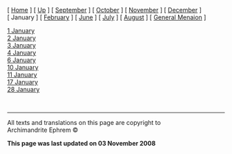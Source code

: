\[ [Home](index.md) \] \[ [Up](menaion.md) \]
\[ [September](sep-int.md) \] \[ [October](oct-int.md) \]
\[ [November](nov-int.md) \] \[ [December](dec-int.md) \] \[ January \]
\[ [February](february.md) \] \[ [June](Menaion-June.md) \]
\[ [July](july1.md) \] \[ [August](aug.md) \]
\[ [General Menaion](general.md) \]

[1 January](1january.md)  
[2 January](jan02.md)  
[3 January](3_january.md)  
[4 January](4_january.md)  
[6 January](6january.md)  
[10 January](10_january.md)  
[11 January](11_january.md)  
[17 January](17_january.md)  
[28 January](28_january.md)

 

-----

All texts and translations on this page are copyright to  
Archimandrite Ephrem ©

**This page was last updated on 03 November 2008**

